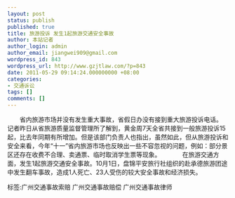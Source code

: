 ```yaml
---
layout: post
status: publish
published: true
title: 旅游投诉 发生1起旅游交通安全事故
author: 本站记者
author_login: admin
author_email: jiangwei909@gmail.com
wordpress_id: 843
wordpress_url: http://www.gzjtlaw.com/?p=843
date: 2011-05-29 09:14:24.000000000 +08:00
categories:
- 交通诉讼
tags: []
comments: []
---
```

　　省内旅游市场并没有发生重大事故，省假日办没有接到重大旅游投诉电话。　　　　记者昨日从省旅游质量监督管理所了解到，黄金周7天全省共接到一般旅游投诉15起，比去年同期有所增加。但是该部门负责人也指出，虽然如此，但从旅游投诉和安全来看，今年&ldquo;十一&rdquo;省内旅游市场也反映出一些不容忽视的问题，例如：部分景区还存在收费不合理、卖通票、临时取消学生票等现象。　　　　在旅游交通方面，发生1起旅游交通安全事故。10月1日，盘锦平安旅行社组织的赴承德旅游团途中发生翻车事故，造成1人死亡、23人受伤的较大安全事故和经济损失。标签:广州交通事故索赔 广州交通事故赔偿 广州交通事故律师
